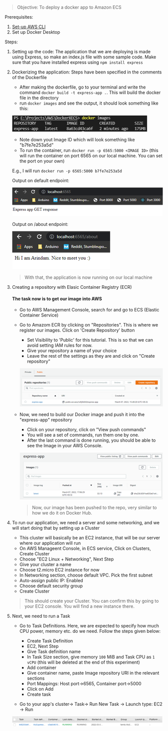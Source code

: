 > Objective: To deploy a docker app to Amazon ECS

Prerequisites:

1. [Set-up AWS CLI](https://docs.aws.amazon.com/polly/latest/dg/setup-aws-cli.html)
2. Set up Docker Desktop

Steps:

1. Setting up the code: The application that we are deploying is made using Express, so make an index.js file with some sample code. Make sure that you have installed express using `npm install express`

2. Dockerizing the application: Steps have been specified in the comments of the Dockerfile
    - After making the dockerfile, go to your terminal and write the command `docker build -t express-app .`. This will build the docker file in the directory
    - run `docker images` and see the output, it should look something like this:

    ![](2022-03-07-15-15-17.png) 

    - Note down yout Image ID which will look something like "b7fe7e253a5d"
    - To run the container, run `docker run -p 6565:5000 <IMAGE ID>` (this will run the container on port 6565 on our local machine. You can set the port on your own)
    
    E.g., I will run `docker run -p 6565:5000 b7fe7e253a5d`

    Output on default endpoint:

    ![](2022-03-07-15-22-01.png)

    Output on /about endpoint:

    ![](2022-03-07-15-23-21.png)

    > With that, the application is now running on our local machine

3. Creating a repository with Elasic Container Registry (ECR)
    #### The task now is to get our image into AWS
    - Go to AWS Management Console, search for and go to ECS (Elastic Container Service)
    - Go to Amazom ECR by clicking on "Repositories". This is where we register our images. Click on 'Create Repository' button
        - Set Visibility to 'Public' for this tutorial. This is so that we can avoid setting IAM rules for now.
        - Give your repository a name of your choice
        - Leave the rest of the settings as they are and click on "Create repository"

        ![](2022-03-07-15-49-59.png)

    - Now, we need to build our Docker image and push it into the "express-app" repository
        - Click on your repository, click on "View push commands"
        - You will see a set of commands, run them one by one.
        - After the last command is done running, you should be able to see the Image in your AWS Console.

        ![](2022-03-07-17-07-48.png)

        > Now, our image has been pushed to the repo, very similar to how we do it on Docker Hub.


4. To run our application, we need a server and some networking, and we will start doing that by setting up a Cluster
    - This cluster will basically be an EC2 instance, that will be our server where our application will run
    - On AWS Manageent Console, in ECS service, Click on Clusters, Create Cluster
    - Choose "EC2 Linux + Networking", Next Step
    - Give your cluster a name
    - Choose t2.micro EC2 instance for now
    - In Networking section, choose default VPC. Pick the first subnet
    - Auto-assign public IP: Enabled
    - Choose default security group
    - Create Cluster

    > This should create your Cluster. You can confirm this by going to your EC2 console. You will find a new instance there.

5. Next, we need to run a Task
    - Go to Task Definitions. Here, we are expected to specify how much CPU power, memory etc. do we need. Follow the steps given below:
        - Create Task Definition
        - EC2, Next Step
        - Give Task definition name
        - In Task Size section, give memory `100` MiB and Task CPU as `1 vCPU` (this will be deleted at the end of this experiment)
        - Add container
        - Give container name, paste Image repository URI in the relevant sections
        - Port Mappings: Host port->6565, Container port->5000
        - Click on Add
        - Create task

    - Go to your app's cluster-> Task-> Run New Task -> Launch type: EC2 -> Run

    ![](2022-03-07-17-36-59.png)

    